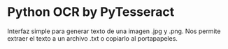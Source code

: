 # Python OCR by PyTesseract

Interfaz simple para generar texto de una imagen .jpg y .png. Nos permite extraer el texto a un archivo .txt o copiarlo al portapapeles.
